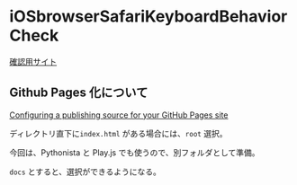 # iOSbrowserSafariKeyboardBehaviorCheck

[確認用サイト](https://pome-ta.github.io/iOSbrowserSafariKeyboardBehaviorCheck/)


## Github Pages 化について

[Configuring a publishing source for your GitHub Pages site](https://docs.github.com/en/pages/getting-started-with-github-pages/configuring-a-publishing-source-for-your-github-pages-site)

ディレクトリ直下に`index.html` がある場合には、`root` 選択。

今回は、Pythonista と Play.js でも使うので、別フォルダとして準備。

`docs` とすると、選択ができるようになる。





